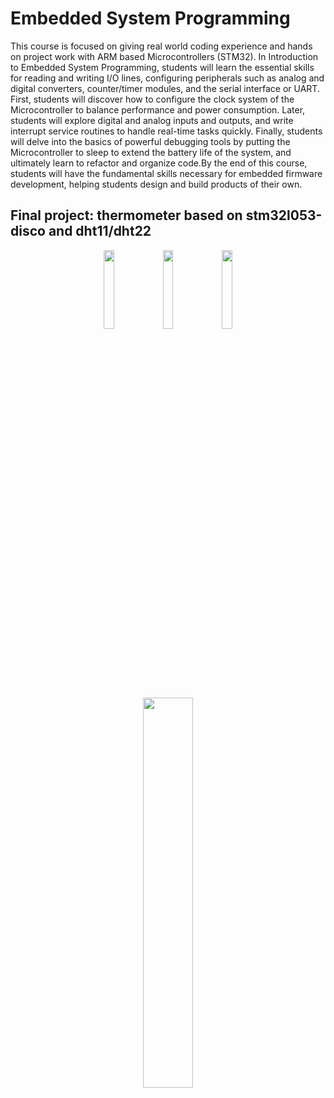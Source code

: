 # Embedded System Programming

This course is focused on giving real world coding experience and hands on project work with ARM based Microcontrollers (STM32).
In Introduction to Embedded System Programming, students will learn the essential skills for reading and writing I/O lines, 
configuring peripherals such as analog and digital converters, counter/timer modules, and the serial interface or UART. First,
students will discover how to configure the clock system of the Microcontroller to balance performance and power consumption.
Later, students will explore digital and analog inputs and outputs, and write interrupt service routines to handle real-time tasks quickly.
Finally, students will delve into the basics of powerful debugging tools by putting the Microcontroller to sleep to extend the battery life of the system, 
and ultimately learn to refactor and organize code.By the end of this course, students will have the fundamental skills necessary for embedded firmware 
development, helping students design and build products of their own.

## Final project: thermometer based on stm32l053-disco and dht11/dht22
<p align="center">
<img src="https://github.com/altynbek-y/auca-embedded-system-programming/assets/70685477/831889db-80ed-4cc5-aa1e-373d544256dc" width=18% height=18%>
<img src="https://github.com/altynbek-y/auca-embedded-system-programming/assets/70685477/0ebf2156-3978-4ffd-836b-2a0848f3df7f" width=18% height=18%>
<img src="https://github.com/altynbek-y/auca-embedded-system-programming/assets/70685477/098a01cc-f3b8-4e58-8510-3d95ddb4688b" width=18% height=18%>
</p>

<p align="center">
<img src="https://github.com/altynbek-y/auca-embedded-system-programming/assets/70685477/8a8db45d-5ce2-48e4-aaf1-ebe6790ce1ba" width=40% height=40%>
</p>

